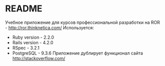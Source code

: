 # README
Учебное приложение для курсов профессиональной разработки на ROR - http://ror.thinknetica.com/
Используется:
* Ruby version - 2.2.0
* Rails version - 4.2.0
* RSpec - 3.2.1
* PostgreSQL - 9.3.6
Приложение дублирует функционал сайта http://stackoverflow.com/

